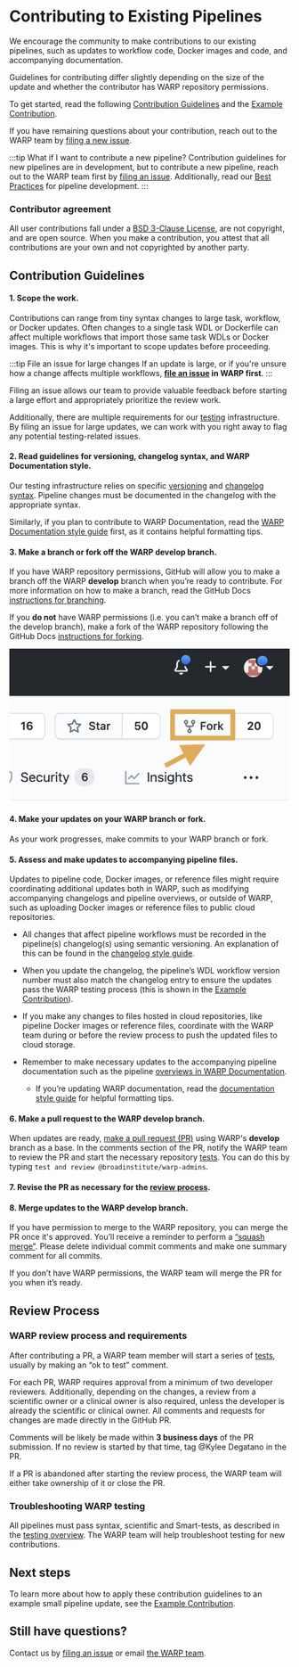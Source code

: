 # Contributing to Existing Pipelines
We encourage the community to make contributions to our existing pipelines, such as updates to workflow code, Docker images and code, and accompanying documentation. 

Guidelines for contributing differ slightly depending on the size of the update and whether the contributor has WARP repository permissions. 

To get started, read the following [Contribution Guidelines](#contribution-guidelines) and the [Example Contribution](./contribution-tutorial.md). 

If you have remaining questions about your contribution, reach out to the WARP team by [filing a new issue](https://github.com/broadinstitute/warp/issues/new).

:::tip What if I want to contribute a new pipeline?
Contribution guidelines for new pipelines are in development, but to contribute a new pipeline, reach out to the WARP team first by [filing an issue](https://github.com/broadinstitute/warp/issues/new). Additionally, read our [Best Practices](https://broadinstitute.github.io/warp/docs/About_WARP/BestPractices) for pipeline development.
:::

### Contributor agreement
All user contributions fall under a [BSD 3-Clause License](https://github.com/broadinstitute/warp/blob/master/LICENSE), are not copyright, and are open source. When you make a contribution, you attest that all contributions are your own and not copyrighted by another party.


## Contribution Guidelines
#### 1. Scope the work.
Contributions can range from tiny syntax changes to large task, workflow, or Docker updates. Often changes to a single task WDL or Dockerfile can affect multiple workflows that import those same task WDLs or Docker images. This is why it's important to scope updates before proceeding.

:::tip File an issue for large changes
If an update is large, or if you're unsure how a change affects multiple workflows, **[file an issue](https://github.com/broadinstitute/warp/issues/new) in WARP first**. 
:::

Filing an issue allows our team to provide valuable feedback before starting a large effort and appropriately prioritize the review work. 

Additionally, there are multiple requirements for our [testing](https://broadinstitute.github.io/warp/docs/About_WARP/TestingPipelines) infrastructure. By filing an issue for large updates, we can work with you right away to flag any potential testing-related issues. 

#### 2. Read guidelines for versioning, changelog syntax, and WARP Documentation style.

Our testing infrastructure relies on specific [versioning](https://broadinstitute.github.io/warp/docs/About_WARP/VersionAndReleasePipelines) and [changelog syntax](https://broadinstitute.github.io/warp/docs/contribution/contribute_to_warp/changelog_style). Pipeline changes must be documented in the changelog with the appropriate syntax.

Similarly, if you plan to contribute to WARP Documentation, read the [WARP Documentation style guide](https://broadinstitute.github.io/warp/docs/contribution/contribute_to_warp_docs/doc_style) first, as it contains helpful formatting tips.

#### 3. Make a branch or fork off the WARP develop branch.

If you have WARP repository permissions, GitHub will allow you to make a branch off the WARP **develop** branch when you’re ready to contribute. For more information on how to make a branch, read the GitHub Docs [instructions for branching](https://docs.github.com/en/desktop/contributing-and-collaborating-using-github-desktop/making-changes-in-a-branch/managing-branches#creating-a-branch). 

If you **do not** have WARP permissions (i.e. you can’t make a branch off of the develop branch), make a fork of the WARP repository following the GitHub Docs [instructions for forking](https://docs.github.com/en/get-started/quickstart/fork-a-repo).

![](fork.png)

#### 4. Make your updates on your WARP branch or fork. 
As your work progresses, make commits to your WARP branch or fork. 

#### 5. Assess and make updates to accompanying pipeline files.

Updates to pipeline code, Docker images, or reference files might require coordinating additional updates both in WARP, such as modifying accompanying changelogs and pipeline overviews, or outside of WARP, such as uploading Docker images or reference files to public cloud repositories.  

* All changes that affect pipeline workflows must be recorded in the pipeline(s) changelog(s) using semantic versioning. An explanation of this can be found in the [changelog style guide](https://broadinstitute.github.io/warp/docs/contribution/contribute_to_warp/changelog_style). 

* When you update the changelog, the pipeline’s WDL workflow version number must also match the changelog entry to ensure the updates pass the WARP testing process (this is shown in the [Example Contribution](#example-contribution-process)).

* If you make any changes to files hosted in cloud repositories, like pipeline Docker images or reference files, coordinate with the WARP team during or before the review process to push the updated files to cloud storage. 

* Remember to make necessary updates to the accompanying pipeline documentation such as the pipeline [overviews in WARP Documentation](https://broadinstitute.github.io/warp/).  

    * If you’re updating WARP documentation, read the [documentation style guide](https://broadinstitute.github.io/warp/docs/contribution/contribute_to_warp_docs/doc_style) for helpful formatting tips.

#### 6. Make a pull request to the WARP **develop** branch. 

When updates are ready, [make a pull request (PR)](https://docs.github.com/en/pull-requests/collaborating-with-pull-requests/proposing-changes-to-your-work-with-pull-requests/creating-a-pull-request) using WARP's **develop** branch as a base. In the comments section of the PR, notify the WARP team to review the PR and start the necessary repository [tests](https://broadinstitute.github.io/warp/docs/About_WARP/TestingPipelines). You can do this by typing `test and review @broadinstitute/warp-admins`.

#### 7. Revise the PR as necessary for the [review process](#review-process). 

#### 8. Merge updates to the WARP **develop** branch. 

If you have permission to merge to the WARP repository, you can merge the PR once it's approved. You’ll receive a reminder to perform a [“squash merge”](https://docs.github.com/en/github/collaborating-with-pull-requests/incorporating-changes-from-a-pull-request/about-pull-request-merges#squash-and-merge-your-pull-request-commits). Please delete individual commit comments and make one summary comment for all commits. 

If you don’t have WARP permissions, the WARP team will merge the PR for you when it’s ready.

## Review Process

### WARP review process and requirements
After contributing a PR, a WARP team member will start a series of [tests](https://broadinstitute.github.io/warp/docs/About_WARP/TestingPipelines), usually by making an “ok to test” comment.

For each PR, WARP requires approval from a minimum of two developer reviewers. Additionally, depending on the changes, a review from a scientific owner or a clinical owner is also required, unless the developer is already the scientific or clinical owner. All comments and requests for changes are made directly in the GitHub PR. 

Comments will be likely be made within **3 business days** of the PR submission. If no review is started by that time, tag @Kylee Degatano in the PR. 

If a PR is abandoned after starting the review process, the WARP team will either take ownership of it or close the PR.

### Troubleshooting WARP testing
All pipelines must pass syntax, scientific and Smart-tests, as described in the [testing overview](https://broadinstitute.github.io/warp/docs/About_WARP/TestingPipelines). The WARP team will help troubleshoot testing for new contributions. 

## Next steps
To learn more about how to apply these contribution guidelines to an example small pipeline update, see the [Example Contribution](./contribution-tutorial.md).

## Still have questions?
Contact us by [filing an issue](https://github.com/broadinstitute/warp/issues/new) or email [the WARP team](mailto:warp-pipelines-help@broadinstitute.org). 
